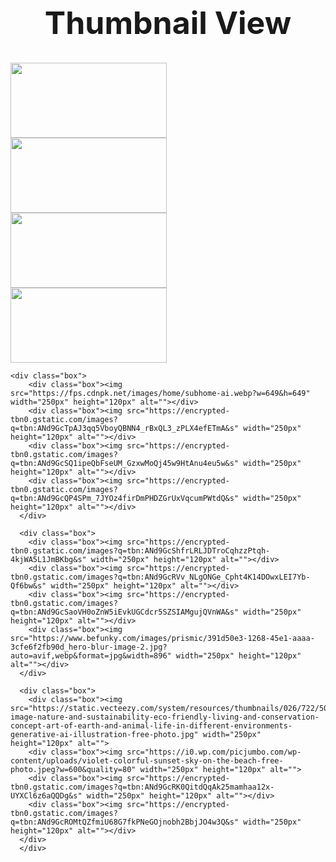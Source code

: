 <!DOCTYPE html>
<html lang="en">
<head>
    <meta charset="UTF-8">
    <meta name="viewport" content="width=device-width, initial-scale=1.0">
    <title>Thumbnail view</title>
    
</head>
<style>
h1{
  font-size: 50px;
  text-align: center;
  flex-wrap: wrap;
}

body{
  background-image: url(https://dm0qx8t0i9gc9.cloudfront.net/thumbnails/image/rDtN98Qoishumwih/summer-background-abstract-background-wallpaper-use-for-presentation_HDDYoJOhMg_thumb.jpg);
}



.container{
   display: flex;
   flex-direction: row;
   flex-wrap: wrap;
   justify-content: center;
   transition: 1s;
   gap: 5px;
}

.box img{
  border-radius: 5px ;
}

.box:hover{
   transform: scale(1.1);
   z-index: 1;
}
</style>
<body>
    <h1>Thumbnail View</h1>
    <div class="container">
    <div class="box">
        <div class="box"><img src="https://encrypted-tbn0.gstatic.com/images?q=tbn:ANd9GcSLQUQ6g6NjGqj3qncgsJGpxzzRrL_qDAc1qQ&s" width="250px" height="120px" alt=""></div>
        <div class="box"><img src="https://encrypted-tbn0.gstatic.com/images?q=tbn:ANd9GcTtnvAOajH9gS4C30cRF7rD_voaTAKly2Ntaw&s" width="250px" height="120px" alt=""></div>
        <div class="box"><img src="https://helpx.adobe.com/content/dam/help/en/photoshop/using/convert-color-image-black-white/jcr_content/main-pars/before_and_after/image-before/Landscape-Color.jpg" width="250px" height="120px" alt=""></div>
        <div class="box"><img src="https://static.vecteezy.com/vite/assets/photo-masthead-375-BoK_p8LG.webp" width="250px" height="120px" alt=""></div>
    </div>
     
    <div class="box">
        <div class="box"><img src="https://fps.cdnpk.net/images/home/subhome-ai.webp?w=649&h=649" width="250px" height="120px" alt=""></div>
        <div class="box"><img src="https://encrypted-tbn0.gstatic.com/images?q=tbn:ANd9GcTpAJ3qq5VboyQBNN4_rBxQL3_zPLX4efETmA&s" width="250px" height="120px" alt=""></div>
        <div class="box"><img src="https://encrypted-tbn0.gstatic.com/images?q=tbn:ANd9GcSQ1ipeQbFseUM_GzxwMoQj45w9HtAnu4eu5w&s" width="250px" height="120px" alt=""></div>
        <div class="box"><img src="https://encrypted-tbn0.gstatic.com/images?q=tbn:ANd9GcQP4SPm_7JYOz4firDmPHDZGrUxVqcumPWtdQ&s" width="250px" height="120px" alt=""></div>
      </div>
  
      <div class="box">
        <div class="box"><img src="https://encrypted-tbn0.gstatic.com/images?q=tbn:ANd9GcShfrLRLJDTroCqhzzPtqh-4kjWA5L1JmBKbg&s" width="250px" height="120px" alt=""></div>
        <div class="box"><img src="https://encrypted-tbn0.gstatic.com/images?q=tbn:ANd9GcRVv_NLgONGe_Cpht4K14DOwxLEI7Yb-Qf6bw&s" width="250px" height="120px" alt=""></div>
        <div class="box"><img src="https://encrypted-tbn0.gstatic.com/images?q=tbn:ANd9GcSaoVH0oZnW5iEvkUGCdcr5SZSIAMgujQVnWA&s" width="250px" height="120px" alt=""></div>
        <div class="box"><img src="https://www.befunky.com/images/prismic/391d50e3-1268-45e1-aaaa-3cfe6f2fb90d_hero-blur-image-2.jpg?auto=avif,webp&format=jpg&width=896" width="250px" height="120px" alt=""></div>
      </div>
  
      <div class="box">
        <div class="box"><img src="https://static.vecteezy.com/system/resources/thumbnails/026/722/501/small/illustration-image-nature-and-sustainability-eco-friendly-living-and-conservation-concept-art-of-earth-and-animal-life-in-different-environments-generative-ai-illustration-free-photo.jpg" width="250px" height="120px" alt="">
        <div class="box"><img src="https://i0.wp.com/picjumbo.com/wp-content/uploads/violet-colorful-sunset-sky-on-the-beach-free-photo.jpeg?w=600&quality=80" width="250px" height="120px" alt="">
        <div class="box"><img src="https://encrypted-tbn0.gstatic.com/images?q=tbn:ANd9GcRK0QitdQqAk25mamhaa12x-UYXCl6z6aQQDg&s" width="250px" height="120px" alt=""></div>
        <div class="box"><img src="https://encrypted-tbn0.gstatic.com/images?q=tbn:ANd9GcROMtQZfmiU68G7fkPNeGOjnobh2BbjJO4w3Q&s" width="250px" height="120px" alt=""></div>
      </div>
      </div>
  
    
</body>
</html>
